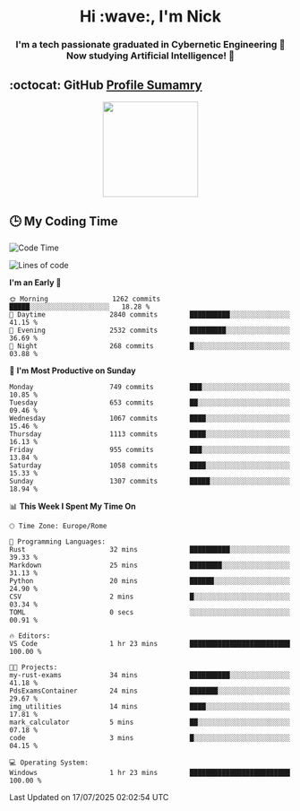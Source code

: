 <h1 align="center">Hi :wave:, I'm Nick</h1>

<h3 align="center">I'm a tech passionate graduated in Cybernetic Engineering 🤖<br>
Now studying Artificial Intelligence! 🧠</h3>


## :octocat: GitHub <a href="https://github.com/vn7n24fzkq/github-profile-summary-cards">Profile Sumamry</a>

<p align="center">
   <img style="height:170px;display:inline-block"  src="http://github-profile-summary-cards.vercel.app/api/cards/profile-details?username=CodeClimberNT&theme=github_dark" />
<!--    <img style="height:170px;display:inline-block"  src="http://github-profile-summary-cards.vercel.app/api/cards/repos-per-language?username=CodeClimberNT&theme=github_dark&exclude=" /> -->
</p>

 ## :clock3: My Coding Time 
 
<!--START_SECTION:waka-->
![Code Time](http://img.shields.io/badge/Code%20Time-742%20hrs%2010%20mins-blue)

![Lines of code](https://img.shields.io/badge/From%20Hello%20World%20I%27ve%20Written-5.8%20million%20lines%20of%20code-blue)

**I'm an Early 🐤** 

```text
🌞 Morning                1262 commits        █████░░░░░░░░░░░░░░░░░░░░   18.28 % 
🌆 Daytime                2840 commits        ██████████░░░░░░░░░░░░░░░   41.15 % 
🌃 Evening                2532 commits        █████████░░░░░░░░░░░░░░░░   36.69 % 
🌙 Night                  268 commits         █░░░░░░░░░░░░░░░░░░░░░░░░   03.88 % 
```
📅 **I'm Most Productive on Sunday** 

```text
Monday                   749 commits         ███░░░░░░░░░░░░░░░░░░░░░░   10.85 % 
Tuesday                  653 commits         ██░░░░░░░░░░░░░░░░░░░░░░░   09.46 % 
Wednesday                1067 commits        ████░░░░░░░░░░░░░░░░░░░░░   15.46 % 
Thursday                 1113 commits        ████░░░░░░░░░░░░░░░░░░░░░   16.13 % 
Friday                   955 commits         ███░░░░░░░░░░░░░░░░░░░░░░   13.84 % 
Saturday                 1058 commits        ████░░░░░░░░░░░░░░░░░░░░░   15.33 % 
Sunday                   1307 commits        █████░░░░░░░░░░░░░░░░░░░░   18.94 % 
```


📊 **This Week I Spent My Time On** 

```text
🕑︎ Time Zone: Europe/Rome

💬 Programming Languages: 
Rust                     32 mins             ██████████░░░░░░░░░░░░░░░   39.33 % 
Markdown                 25 mins             ████████░░░░░░░░░░░░░░░░░   31.13 % 
Python                   20 mins             ██████░░░░░░░░░░░░░░░░░░░   24.90 % 
CSV                      2 mins              █░░░░░░░░░░░░░░░░░░░░░░░░   03.34 % 
TOML                     0 secs              ░░░░░░░░░░░░░░░░░░░░░░░░░   00.91 % 

🔥 Editors: 
VS Code                  1 hr 23 mins        █████████████████████████   100.00 % 

🐱‍💻 Projects: 
my-rust-exams            34 mins             ██████████░░░░░░░░░░░░░░░   41.18 % 
PdsExamsContainer        24 mins             ███████░░░░░░░░░░░░░░░░░░   29.67 % 
img_utilities            14 mins             ████░░░░░░░░░░░░░░░░░░░░░   17.81 % 
mark_calculator          5 mins              ██░░░░░░░░░░░░░░░░░░░░░░░   07.18 % 
code                     3 mins              █░░░░░░░░░░░░░░░░░░░░░░░░   04.15 % 

💻 Operating System: 
Windows                  1 hr 23 mins        █████████████████████████   100.00 % 
```


 Last Updated on 17/07/2025 02:02:54 UTC
<!--END_SECTION:waka-->

